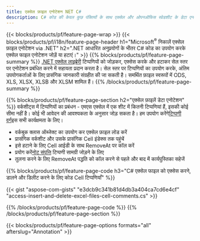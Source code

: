 ```yaml
---
title: एक्सेल फ़ाइल एनोटेशन NET C#
description: C# कोड की केवल कुछ पंक्तियों के साथ एक्सेल और ओपनऑफिस स्प्रेडशीट के डेटा एनोटेशन को जोड़ें या हटाएं।
---
```

{{< blocks/products/pf/feature-page-wrap >}}
{{< blocks/products/pf/i18n/feature-page-header h1="Microsoft<sup>&reg;</sup> निकालें एक्सेल फ़ाइल एनोटेशन via .NET" h2=".NET आधारित अनुप्रयोगों के भीतर C# कोड का उपयोग करके एक्सेल फाइल एनोटेशन जोड़ें या हटाएं।" >}}
{{% blocks/products/pf/feature-page-summary %}}
[.NET एक्सेल लाइब्रेरी](/cells/hi/net/) टिप्पणियों को जोड़कर, एक्सेस करके और हटाकर सेल स्तर पर एनोटेशन प्रबंधित करने में सहायता प्रदान करता है। सेल स्तर पर टिप्पणियों का उपयोग करके, अंतिम उपयोगकर्ताओं के लिए प्रासंगिक जानकारी संग्रहीत की जा सकती है। समर्थित फ़ाइल स्वरूपों में ODS, XLS, XLSX, XLSB और XLSM शामिल हैं।
{{% /blocks/products/pf/feature-page-summary %}}

{{% blocks/products/pf/feature-page-section h2="एक्सेल फ़ाइलें डेटा एनोटेशन" %}}
 वर्कशीट्स में टिप्पणियों का प्रबंधन - एमएस एक्सेल में एक शीट में कितनी टिप्पणियां हैं, इसकी कोई सीमा नहीं है। कोई भी आवेदन की आवश्यकता के अनुसार जोड़ सकता है। हम उपयोग करेंगे[टिप्पणी वर्ग](https://reference.aspose.com/cells/net/aspose.cells/comment)इस सभी कार्यक्षमता के लिए।

+ वर्कबुक क्लास ऑब्जेक्ट का उपयोग कर एक्सेल फ़ाइल लोड करें
+ प्रासंगिक वर्कशीट और उसके प्रासंगिक Cell इंडेक्स तक पहुंचें
+ इसे हटाने के लिए Cell आईडी के साथ RemoveAt पर कॉल करें
 + प्रयोग करें[नोट संपत्ति](https://reference.aspose.com/cells/net/aspose.cells/comment/properties/note) टिप्पणी सामग्री जोड़ने के लिए
+ तुलना करने के लिए RemoveAt पद्धति को कॉल करने से पहले और बाद में कार्यपुस्तिका सहेजें

{{% blocks/products/pf/feature-page-code h3="C# एक्सेल फाइल को एक्सेस करने, डालने और डिलीट करने के लिए कोड Cell टिप्पणियाँ" %}}


{{< gist "aspose-com-gists" "e3dcb9c341b81d4db3a404ca7cd6e4cf" "access-insert-and-delete-excel-files-cell-comments.cs" >}}

{{% /blocks/products/pf/feature-page-code %}}
{{% /blocks/products/pf/feature-page-section %}}

{{< blocks/products/pf/feature-page-options formats="all" afterslug="Annotation" >}}
